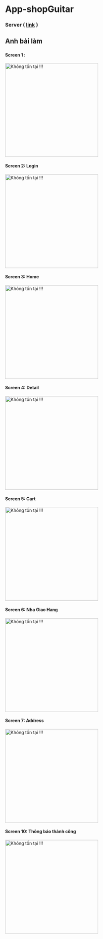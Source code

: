 # App-shopGuitar

### Server  ( [link](https://json-server-guitar.herokuapp.com/) )

## Anh bài làm
#####
#### Screen 1 :
<img src="./AnhMinhHoa/screen_1.png" alt="Không tồn tại !!!" width="300" />

#### Screen 2: Login  
<img src="./AnhMinhHoa/screen_2_login.png" alt="Không tồn tại !!!" width="300" />

#### Screen 3: Home  
<img src="./AnhMinhHoa/screen_3_home.png" alt="Không tồn tại !!!" width="300" />

#### Screen 4: Detail  
<img src="./AnhMinhHoa/screen_4_detail.png" alt="Không tồn tại !!!" width="300" />

#### Screen 5: Cart  
<img src="./AnhMinhHoa/screen_5_cart.png" alt="Không tồn tại !!!" width="300" />

#### Screen 6: Nha Giao Hang 
<img src="./AnhMinhHoa/screen_6_nhaGiaoHang.png" alt="Không tồn tại !!!" width="300" />

#### Screen 7: Address 
<img src="./AnhMinhHoa/screen_7_Address.png" alt="Không tồn tại !!!" width="300" />

#### Screen 10: Thông báo thành công 
<img src="./AnhMinhHoa/screen_10_tbThanhCong.png" alt="Không tồn tại !!!" width="300" />


